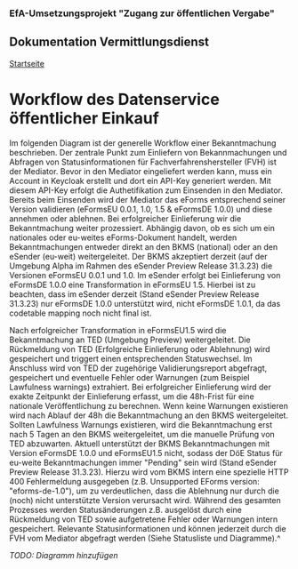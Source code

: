 ### EfA-Umsetzungsprojekt "Zugang zur öffentlichen Vergabe"
## Dokumentation Vermittlungsdienst
[Startseite](Readme.md)
# Workflow des Datenservice öffentlicher Einkauf

Im folgenden Diagram ist der generelle Workflow einer Bekanntmachung beschrieben. Der zentrale Punkt zum Einliefern von Bekannmachungen und Abfragen von Statusinformationen für Fachverfahrenshersteller (FVH) ist der Mediator. Bevor in den Mediator eingeliefert werden kann, muss ein Account in Keycloak erstellt und dort ein API-Key generiert werden. Mit diesem API-Key erfolgt die Authetifikation zum Einsenden in den Mediator. Bereits beim Einsenden wird der Mediator das eForms entsprechend seiner Version validieren (eFormsEU 0.0.1, 1.0, 1.5 & eFormsDE 1.0.0) und diese annehmen oder ablehnen. Bei erfolgreicher Einlieferung wir die Bekanntmachung weiter prozessiert. Abhängig davon, ob es sich um ein nationales oder eu-weites eForms-Dokument handelt, werden Bekanntmachungen entweder direkt an den BKMS (national) oder an den eSender (eu-weit) weitergeleitet. Der BKMS akzeptiert derzeit (auf der Umgebung Alpha im Rahmen des eSender Preview Release 31.3.23) die Versionen eFormsEU 0.0.1 und 1.0. Im eSender erfolgt bei Einlieferung von eFormsDE 1.0.0 eine Transformation in eFormsEU 1.5. Hierbei ist zu beachten, dass im eSender derzeit (Stand eSender Preview Release 31.3.23) nur eFormsDE 1.0.0 unterstützt wird, nicht eFormsDE 1.0.1, da das codetable mapping noch nicht final ist.

Nach erfolgreicher Transformation in eFormsEU1.5 wird die Bekanntmachung an TED (Umgebung Preview) weitergeleitet. Die Rückmeldung von TED (Erfolgreiche Einlieferung oder Ablehnung) wird gespeichert und triggert einen entsprechenden Statuswechsel. Im Anschluss wird von TED der zugehörige Validierungsreport abgefragt, gespeichert und eventuelle Fehler oder Warnungen (zum Beispiel Lawfulness warnings) extrahiert. Bei erfolgreicher Einlieferung wird der exakte Zeitpunkt der Einlieferung erfasst, um die 48h-Frist für eine nationale Veröffentlichung zu berechnen. Wenn keine Warnungen existieren wird nach Ablauf der 48h die Bekanntmachung an den BKMS weitergeleitet. Sollten Lawfulness Warnungs existieren, wird die Bekanntmachung erst nach 5 Tagen an den BKMS weitergeleitet, um die manuelle Prüfung von TED abzuwarten. Aktuell unterstützt der BKMS Bekanntmachungen mit Version eFormsDE 1.0.0 und eFormsEU1.5 nicht, sodass der DöE Status für eu-weite Bekanntmachungen immer "Pending" sein wird (Stand eSender Preview Release 31.3.23). Hierzu wird vom BKMS intern eine spezielle HTTP 400 Fehlermeldung ausgegeben (z.B. Unsupported EForms version: "eforms-de-1.0"), um zu verdeutlichen, dass die Ablehnung nur durch die (noch) nicht unterstützte Version verursacht wird. Während des gesamten Prozesses werden Statusänderungen z.B. ausgelöst durch eine Rückmeldung von TED sowie aufgetretene Fehler oder Warnungen intern gespeichert. Relevante Statusinformationen und können jederzeit durch die FVH vom Mediator abgefragt werden (Siehe Statusliste und Diagramme).^

*TODO: Diagramm hinzufügen*


